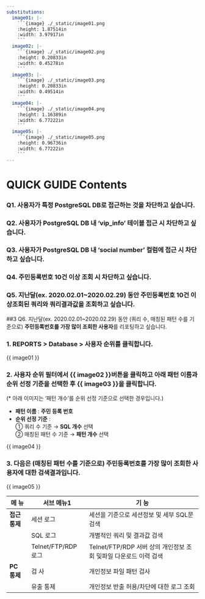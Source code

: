 ```yaml
---
substitutions:
  image01: |-
    ```{image} ./_static/image01.png
    :height: 1.87514in
    :width: 3.97917in
    ```
  image02: |-
    ```{image} ./_static/image02.png
    :height: 0.20833in
    :width: 0.45278in
    ```
  image03: |-
    ```{image} ./_static/image03.png
    :height: 0.20833in
    :width: 0.49514in
    ```
  image04: |-
    ```{image} ./_static/image04.png
    :height: 1.16389in
    :width: 6.77222in
    ```
  image05: |-
    ```{image} ./_static/image05.png
    :height: 0.96736in
    :width: 6.77222in
    ```
---
```


# **QUICK GUIDE Contents**

### Q1. 사용자가 특정 PostgreSQL DB로 접근하는 것을 차단하고 싶습니다.
### Q2. 사용자가 PostgreSQL DB 내 ‘vip_info’ 테이블 접근 시 차단하고 싶습니다.
### Q3. 사용자가 PostgreSQL DB 내 ‘social number’ 컬럼에 접근 시 차단하고 싶습니다.
### Q4. 주민등록번호 10건 이상 조회 시 차단하고 싶습니다.
### Q5. 지난달(ex. 2020.02.01~2020.02.29) 동안 주민등록번호 10건 이상조회된 **쿼리**와 **쿼리결과값을 조회하고 싶습니다.**
##3 Q6. 지난달(ex. 2020.02.01~2020.02.29) 동안 (쿼리 수, 매칭된 패턴 수를 기준으로) **주민등록번호를 가장 많이 조회한 사용자**를 리포팅하고 싶습니다.  
  
### 1. **REPORTS > Database > 사용자 순위**를 클릭합니다.  

{{ image01 }}

### 2. 사용자 순위 필터에서 {{ image02 }}버튼을 클릭하고 아래 **패턴 이름**과 **순위 선정 기준**을 선택한 후 {{ image03 }}을 클릭합니다.  
(\* 아래 이미지는 ‘패턴 개수’를 순위 선정 기준으로 선택한 경우입니다.)  

- **패턴 이름** : **주민 등록 번호**  
- **순위 선정 기준** :  
① 쿼리 수 기준 → **SQL 개수** 선택  
② 매칭된 패턴 수 기준 → **패턴 개수** 선택  

{{ image04 }}

### 3. 다음은 (매칭된 패턴 수를 기준으로) 주민등록번호를 가장 많이 조회한 사용자에 대한 검색결과입니다.

{{ image05 }}

| **메 뉴**   | **서브 메뉴1**         | **기 능**                                     |
| --------- | ------------------ | ------------------------------------------- |
| **접근 통제** | 세션 로그              | 세션을 기준으로 세션정보 및 세부 SQL문 검색                  |
|           | SQL 로그             | 개별적인 쿼리 및 결과값 검색                            |
|           | Telnet/FTP/RDP 로그 | Telnet/FTP/RDP 서버 상의 개인정보 조회 및파일 다운로드 이력 검색 |
| **PC 통제** | 검 사                | 개인정보 파일 패턴 검사                               |
|           | 유출 통제              | 개인정보 반출 허용/차단에 대한 로그 조회                     |
